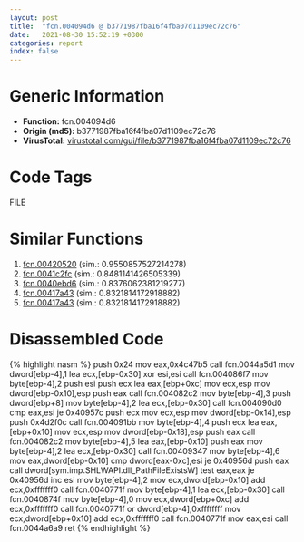 ```yaml
---
layout: post
title:  "fcn.004094d6 @ b3771987fba16f4fba07d1109ec72c76"
date:   2021-08-30 15:52:19 +0300
categories: report
index: false
---
```


# Generic Information
- **Function:** fcn.004094d6
- **Origin (md5):** b3771987fba16f4fba07d1109ec72c76
- **VirusTotal:** [virustotal.com/gui/file/b3771987fba16f4fba07d1109ec72c76][virustotal_ref]

# Code Tags
<span class="tag" id="FILE">FILE</span>


# Similar Functions

1. [fcn.00420520][similar_1_ref] (sim.: 0.9550857527214278)
2. [fcn.0041c2fc][similar_2_ref] (sim.: 0.8481141426505339)
3. [fcn.0040ebd6][similar_3_ref] (sim.: 0.8376062381219277)
4. [fcn.00417a43][similar_4_ref] (sim.: 0.8321814172918882)
5. [fcn.00417a43][similar_5_ref] (sim.: 0.8321814172918882)


# Disassembled Code

{% highlight nasm %}
push 0x24
mov eax,0x4c47b5
call fcn.0044a5d1
mov dword[ebp-4],1
lea ecx,[ebp-0x30]
xor esi,esi
call fcn.004086f7
mov byte[ebp-4],2
push esi
push ecx
lea eax,[ebp+0xc]
mov ecx,esp
mov dword[ebp-0x10],esp
push eax
call fcn.004082c2
mov byte[ebp-4],3
push dword[ebp+8]
mov byte[ebp-4],2
lea ecx,[ebp-0x30]
call fcn.004090d0
cmp eax,esi
je 0x40957c
push ecx
mov ecx,esp
mov dword[ebp-0x14],esp
push 0x4d2f0c
call fcn.004091bb
mov byte[ebp-4],4
push ecx
lea eax,[ebp+0x10]
mov ecx,esp
mov dword[ebp-0x18],esp
push eax
call fcn.004082c2
mov byte[ebp-4],5
lea eax,[ebp-0x10]
push eax
mov byte[ebp-4],2
lea ecx,[ebp-0x30]
call fcn.00409347
mov byte[ebp-4],6
mov eax,dword[ebp-0x10]
cmp dword[eax-0xc],esi
je 0x40956d
push eax
call dword[sym.imp.SHLWAPI.dll_PathFileExistsW]
test eax,eax
je 0x40956d
inc esi
mov byte[ebp-4],2
mov ecx,dword[ebp-0x10]
add ecx,0xfffffff0
call fcn.0040771f
mov byte[ebp-4],1
lea ecx,[ebp-0x30]
call fcn.0040874f
mov byte[ebp-4],0
mov ecx,dword[ebp+0xc]
add ecx,0xfffffff0
call fcn.0040771f
or dword[ebp-4],0xffffffff
mov ecx,dword[ebp+0x10]
add ecx,0xfffffff0
call fcn.0040771f
mov eax,esi
call fcn.0044a6a9
ret 
{% endhighlight %}


[similar_1_ref]: /report/fcn.00420520@b3771987fba16f4fba07d1109ec72c76
[similar_2_ref]: /report/fcn.0041c2fc@b3771987fba16f4fba07d1109ec72c76
[similar_3_ref]: /report/fcn.0040ebd6@b3771987fba16f4fba07d1109ec72c76
[similar_4_ref]: /report/fcn.00417a43@8e21fa3f0489a6a256cf202e57f712bc
[similar_5_ref]: /report/fcn.00417a43@44e1ffcf4e71f4505c09d520fd75f1e4
[virustotal_ref]: https://www.virustotal.com/gui/file/b3771987fba16f4fba07d1109ec72c76